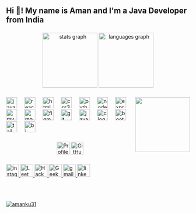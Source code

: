 <h2 align="left">Hi 👋! My name is Aman and I'm a Java Developer from India</h2>

###

<div align="center">
  <img src="https://github-readme-stats.vercel.app/api?username=amanku31&hide_title=false&hide_rank=false&show_icons=true&include_all_commits=true&count_private=true&disable_animations=false&theme=dracula&locale=en&hide_border=false" height="150" alt="stats graph"  />
  <img src="https://github-readme-stats.vercel.app/api/top-langs?username=amanku31&locale=en&hide_title=false&layout=compact&card_width=320&langs_count=5&theme=dracula&hide_border=false" height="150" alt="languages graph"  />
</div>

###

<img align="right" height="150" src="https://i.imgflip.com/65efzo.gif"  />

###

<div align="left">
  <img src="https://cdn.jsdelivr.net/gh/devicons/devicon/icons/javascript/javascript-original.svg" height="30" alt="javascript logo"  />
  <img width="12" />
  <img src="https://cdn.jsdelivr.net/gh/devicons/devicon/icons/react/react-original.svg" height="30" alt="react logo"  />
  <img width="12" />
  <img src="https://cdn.jsdelivr.net/gh/devicons/devicon/icons/html5/html5-original.svg" height="30" alt="html5 logo"  />
  <img width="12" />
  <img src="https://cdn.jsdelivr.net/gh/devicons/devicon/icons/css3/css3-original.svg" height="30" alt="css3 logo"  />
  <img width="12" />
  <img src="https://cdn.jsdelivr.net/gh/devicons/devicon/icons/python/python-original.svg" height="30" alt="python logo"  />
  <img width="12" />
  <img src="https://cdn.jsdelivr.net/gh/devicons/devicon/icons/nodejs/nodejs-original.svg" height="30" alt="node logo" />
  <img width="12" />
  <img src="https://cdn.jsdelivr.net/gh/devicons/devicon/icons/express/express-original.svg" height="30" alt="express logo" />
  <img width="12" />
  <img src="https://cdn.jsdelivr.net/gh/devicons/devicon/icons/mysql/mysql-original.svg" height="30" alt="mysql logo" />
  <img width="12" />
  <img src="https://cdn.jsdelivr.net/gh/devicons/devicon/icons/mongodb/mongodb-original.svg" height="30" alt="mongodb logo" />
  <img width="12" />
  <img src="https://cdn.jsdelivr.net/gh/devicons/devicon/icons/figma/figma-original.svg" height="30" alt="figma logo" />
  <img width="12" />
  <img src="https://cdn.jsdelivr.net/gh/devicons/devicon/icons/git/git-original.svg" height="30" alt="git logo" />
  <img width="12" />
  <img src="https://cdn.jsdelivr.net/gh/devicons/devicon/icons/java/java-original.svg" height="30" alt="java logo" />
  <img width="12" />
  <img src="https://cdn.jsdelivr.net/gh/devicons/devicon/icons/c/c-original.svg" height="30" alt="c logo" />
  <img width="12" />
  <img src="https://cdn.jsdelivr.net/gh/devicons/devicon/icons/bootstrap/bootstrap-original.svg" height="30" alt="bootstrap logo" />
  <img width="12" />
  <img src="https://cdn.jsdelivr.net/gh/devicons/devicon/icons/tailwindcss/tailwindcss-original.svg" height="30" alt="tailwind logo" />
  <img width="12" />
  <img src="https://www.cdnlogo.com/logos/p/7/power-bi.svg" height='30' alt='bi logo'/>
  <img width="12" />
</div>

###

<div align="center">
  <!-- Badge: Profile Views -->
 <!-- Badge: Profile Views -->
<img src="https://komarev.com/ghpvc/?username=amanku31&style=for-the-badge" height='35' alt="Profile Views" />


  <!-- Badge: GitHub Followers -->
  <img src="https://img.shields.io/github/followers/amanku31?style=for-the-badge&color=1DA1F2&logo=github&logoColor=white" height="35" alt="GitHub Followers" />

</div>

###

<div align="left">

 <a href="https://www.instagram.com/0k_aman" target="_blank">
    <img src="https://img.shields.io/static/v1?message=Instagram&logo=instagram&label=&color=E4405F&logoColor=white&labelColor=&style=for-the-badge" height="35" alt="instagram logo" />
</a>
 
<a href="https://leetcode.com/aman_hzb/" target="_blank">
    <img src="https://img.shields.io/static/v1?message=LeetCode%20&logo=leetcode&label=&color=FFA116&logoColor=white&labelColor=&style=for-the-badge" height="35" alt="LeetCode logo" />
</a>
<a href="https://www.hackerrank.com/amankumar74123/" target="_blank">
    <img src="https://img.shields.io/static/v1?message=HackerRank&logo=hackerrank&label=&color=0B1018&logoColor=white&labelColor=&style=for-the-badge" height="35" alt="HackerRank logo" />
</a>
<a href="https://www.geeksforgeeks.org/aman31ku46/" target="_blank">
    <img src="https://img.shields.io/static/v1?message=GFG&logo=geeksforgeeks&label=&color=2EC866&logoColor=white&labelColor=&style=for-the-badge" height="35" alt="GeeksforGeeks logo" />
</a>

 <a href="mailto:amankumar74123@gmail.com">
    <img src="https://img.shields.io/static/v1?message=Gmail&logo=gmail&label=&color=D14836&logoColor=white&labelColor=&style=for-the-badge" height="35" alt="gmail logo" />
</a>
 <a href="https://www.linkedin.com/in/amankum3146" target="_blank">
    <img src="https://img.shields.io/static/v1?message=LinkedIn&logo=linkedin&label=&color=0077B5&logoColor=white&labelColor=&style=for-the-badge" height="35" alt="linkedin logo" />
</a>
</div>

###

<br clear="both">


###

<div align="center">
  <!-- Badge: Medal for Achievements -->
  
<p align="left"> <a href="https://github.com/ryo-ma/github-profile-trophy"><img src="https://github-profile-trophy.vercel.app/?username=amanku31" alt="amanku31" /></a> </p>
</div>


